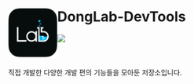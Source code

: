 # DongLab-DevTools <a href="https://wepli.site"><img src="https://github.com/DongLab-DevTools/.github/blob/main/blob/main/images/donglab-logo.png" align="left" width="100"></a> 
<a href="https://dongx2.tistory.com/">
  <img src="https://img.shields.io/badge/Blog-tistory-00D3F2?style=for-the-badge&link=https://dongx2.tistory.com/" />
</a>

<br>
<br>
<br>

직접 개발한 다양한 개발 편의 기능들을 모아둔 저장소입니다.
